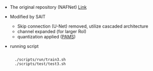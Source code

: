- The original repository (NAFNet) [Link](https://github.com/megvii-research/NAFNet.git)
- Modified by SAIT
  - Skip connection (U-Net) removed, utilize cascaded architecture
  - channel expanded (for larger RoI)
  - quantization applied ([PAMS](https://arxiv.org/abs/2011.04212))

- running script
  <pre><code class="language-bash">
    ./scripts/run/train3.sh
    ./scripts/test/test3.sh
  </code></pre>
